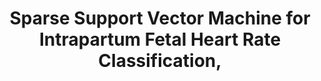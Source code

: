 ---
layout: default
title: Sparse Support Vector Machine for Intrapartum Fetal Heart Rate Classification,
authors: J. Spilka, J. Frecon, R.F. Leonarduzzi, N. Pustelnik, P. Abry, and M. Doret,
publication: IEEE Journal of Biomedical and Health Informatics
year: 2017
doi: http://dx.doi.org/XX.XXX/
type: journal
---